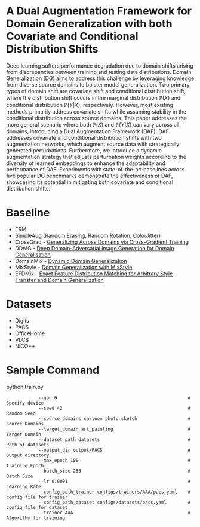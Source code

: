 # A Dual Augmentation Framework for Domain Generalization with both Covariate and Conditional Distribution Shifts

Deep learning suffers performance degradation due to domain shifts arising from discrepancies between training and testing data distributions. Domain Generalization (DG) aims to address this challenge by leveraging knowledge from diverse source domains to bolster model generalization. Two primary types of domain shift are covariate shift and conditional distribution shift, where the distribution shift occurs in the marginal distribution $\mathbb{P}(X)$ and conditional distribution $\mathbb{P}(Y|X)$, respectively. However, most existing methods primarily address covariate shifts while assuming stability in the conditional distribution across source domains. This paper addresses the more general scenario where both $\mathbb{P}(X)$ and $\mathbb{P}(Y|X)$ can vary across all domains, introducing a Dual Augmentation Framework (DAF). DAF addresses covariate and conditional distribution shifts with two augmentation networks, which augment source data with strategically generated perturbations. Furthermore, we introduce a dynamic augmentation strategy that adjusts perturbation weights according to the diversity of learned embeddings to enhance the adaptability and performance of DAF. Experiments with state-of-the-art baselines across five popular DG benchmarks demonstrate the effectiveness of DAF, showcasing its potential in mitigating both covariate and conditional distribution shifts.

# Baseline
* ERM
* SimpleAug (Random Erasing, Random Rotation, ColorJitter)
* CrossGrad - [Generalizing Across Domains via Cross-Gradient Training](https://openreview.net/forum?id=r1Dx7fbCW)
* DDAIG - [Deep Domain-Adversarial Image Generation for Domain Generalisation](https://arxiv.org/abs/2003.06054)
* DomainMix - [Dynamic Domain Generalization](https://arxiv.org/abs/2205.13913)
* MixStyle - [Domain Generalization with MixStyle](https://openreview.net/forum?id=6xHJ37MVxxp)
* EFDMix - [Exact Feature Distribution Matching for Arbitrary Style Transfer and Domain Generalization](https://arxiv.org/abs/2203.07740)

# Datasets
* Digits
* PACS
* OfficeHome
* VLCS
* NICO++

# Sample Command

python train.py

                --gpu 0                                                 # Specify device
                --seed 42                                               # Random Seed
                --source_domains cartoon photo sketch                   # Source Domains
                --target_domain art_painting                            # Target Domain
                --dataset_path datasets                                 # Path of datasets
                --output_dir output/PACS                                # Output directory 
                --max_epoch 100                                         # Training Epoch
                --batch_size 256                                        # Batch Size
                --lr 0.0001                                             # Learning Rate 
                --config_path_trainer configs/trainers/AAA/pacs.yaml    # config file for trainer
                --config_path_dataset configs/datasets/pacs.yaml        # config file for dataset
                --trainer AAA                                           # Algorithm for training
